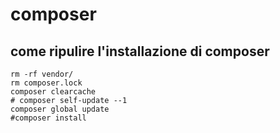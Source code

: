 # composer

## come ripulire l'installazione di composer

```
rm -rf vendor/
rm composer.lock
composer clearcache
# composer self-update --1
composer global update
#composer install
````
